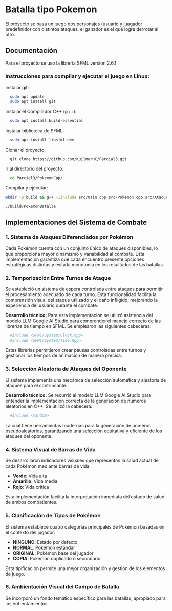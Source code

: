 
# Batalla tipo Pokemon

El proyecto se basa un juego dos personajes (usuario y juagador predefinido) con distintos ataques, el ganador es el que logre derrotar al otro.


## Documentación

Para el proyecto se uso la libreria SFML version 2.6.1


### Instrucciones para compilar y ejecutar el juego en Linux:

Instalar git:

```bash
  sudo apt update
  sudo apt install git
```
Instalar el Compilador C++ (g++):

```bash
  sudo apt install build-essential
```

Instalar biblioteca de SFML:
```bash
  sudo apt install libsfml-dev
```

Clonar el proyecto:

```bash
  git clone https://github.com/KuilmerHC/Parcial3.git
```

Ir al directorio del proyecto:

```bash
  cd Parcial3/PokemonCpp/
```

Compilar y ejecutar:

```bash
mkdir -p build && g++ -Iinclude src/main.cpp src/Pokemon.cpp src/Ataque.cpp -o build/PokemonBatalla -lsfml-graphics -lsfml-window -lsfml-system -lsfml-audio -std=c++17 -Wall -Wextra -g

./build/PokemonBatalla
```


## Implementaciones del Sistema de Combate

### 1. Sistema de Ataques Diferenciados por Pokémon

Cada Pokémon cuenta con un conjunto único de ataques disponibles, lo que proporciona mayor dinamismo y variabilidad al combate. Esta implementación garantiza que cada encuentro presente opciones estratégicas distintas y evita la monotonía en los resultados de las batallas.

### 2. Temporización Entre Turnos de Ataque

Se estableció un sistema de espera controlada entre ataques para permitir el procesamiento adecuado de cada turno. Esta funcionalidad facilita la comprensión visual del ataque utilizado y el daño infligido, mejorando la experiencia del usuario durante el combate.

**Desarrollo técnico:** Para esta implementación se utilizó asistencia del modelo LLM Google AI Studio para comprender el manejo correcto de las librerías de tiempo en SFML. Se emplearon las siguientes cabeceras:

```bash
  #include <SFML/System/Clock.hpp>
  #include <SFML/System/Time.hpp>

```

Estas librerías permitieron crear pausas controladas entre turnos y gestionar los tiempos de animación de manera precisa.

### 3. Selección Aleatoria de Ataques del Oponente

El sistema implementa una mecánica de selección automática y aleatoria de ataques para el contrincante.

**Desarrollo técnico:** Se recurrió al modelo LLM Google AI Studio para entender la implementación correcta de la generación de números aleatorios en C++. Se utilizó la cabecera:

```bash
  #include <random> 

```

La cual tiene herramientas modernas para la generación de números pseudoaleatorios, garantizando una selección equitativa y eficiente de los ataques del oponente.

### 4. Sistema Visual de Barras de Vida

Se desarrollaron indicadores visuales que representan la salud actual de cada Pokémon mediante barras de vida:
- **Verde**: Vida alta
- **Amarillo**: Vida media  
- **Rojo**: Vida crítica

Esta implementación facilita la interpretación inmediata del estado de salud de ambos combatientes.

### 5. Clasificación de Tipos de Pokémon

El sistema establece cuatro categorías principales de Pokémon basadas en el contexto del jugador:
- **NINGUNO**: Estado por defecto
- **NORMAL**: Pokémon estándar
- **ORIGINAL**: Pokémon base del jugador
- **COPIA**: Pokémon duplicado o secundario

Esta tipificación permite una mejor organización y gestión de los elementos de juego.

### 6. Ambientación Visual del Campo de Batalla

Se incorporó un fondo temático específico para las batallas, apropiado para los enfrentamientos.
